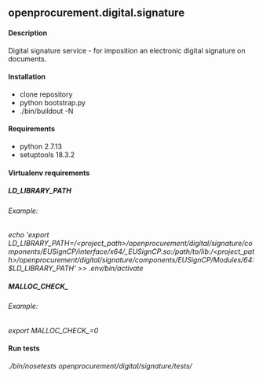 ## openprocurement.digital.signature
#### Description
Digital signature service - for imposition an electronic digital signature on documents.

#### Installation
* clone repository
* python bootstrap.py
* ./bin/buildout -N

#### Requirements

* python 2.7.13
* setuptools 18.3.2

#### Virtualenv requirements

##### LD_LIBRARY_PATH  
###### *Example:* 
*echo 'export LD_LIBRARY_PATH=/<project_path>/openprocurement/digital/signature/components/EUSignCP/interface/x64/_EUSignCP.so:/path/to/lib:/<project_path>/openprocurement/digital/signature/components/EUSignCP/Modules/64:$LD_LIBRARY_PATH' >> .env/bin/activate*

##### MALLOC_CHECK_
###### *Example:*
*export MALLOC_CHECK_=0*

#### Run tests
*./bin/nosetests openprocurement/digital/signature/tests/*

